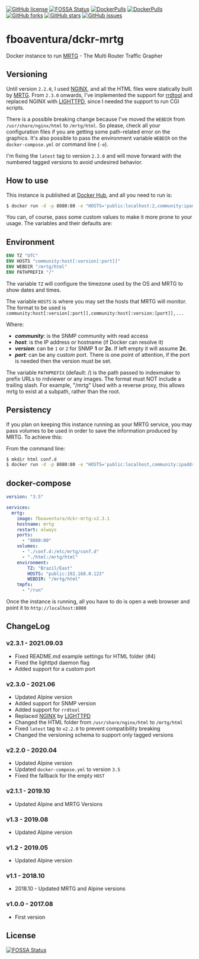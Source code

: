 [![GitHub license](https://img.shields.io/github/license/fboaventura/dckr-mrtg)](https://github.com/fboaventura/dckr-mrtg/blob/master/LICENSE)
[![FOSSA Status](https://app.fossa.io/api/projects/git%2Bgithub.com%2Ffboaventura%2Fdckr-mrtg.svg?type=shield)](https://app.fossa.io/projects/git%2Bgithub.com%2Ffboaventura%2Fdckr-mrtg?ref=badge_shield)
[![DockerPulls](https://img.shields.io/docker/pulls/fboaventura/dckr-mrtg.svg)](https://hub.docker.com/r/fboaventura/dckr-mrtg)
[![DockerPulls](https://img.shields.io/docker/stars/fboaventura/dckr-mrtg.svg)](https://hub.docker.com/r/fboaventura/dckr-mrtg)
[![GitHub forks](https://img.shields.io/github/forks/fboaventura/dckr-mrtg)](https://github.com/fboaventura/dckr-mrtg/network)
[![GitHub stars](https://img.shields.io/github/stars/fboaventura/dckr-mrtg)](https://github.com/fboaventura/dckr-mrtg/stargazers)
[![GitHub issues](https://img.shields.io/github/issues/fboaventura/dckr-mrtg)](https://github.com/fboaventura/dckr-mrtg/issues)

# fboaventura/dckr-mrtg

Docker instance to run [MRTG] - The Multi Router Traffic Grapher

## Versioning

Until version `2.2.0`, I used [NGINX], and all the HTML files were statically built by [MRTG].  From `2.3.0` onwards, I've implemented the support for [rrdtool](https://oss.oetiker.ch/rrdtool/) and replaced NGINX with [LIGHTTPD], since I needed the support to run CGI scripts.

There is a possible breaking change because I've moved the `WEBDIR` from `/usr/share/nginx/html` to `/mrtg/html`. So please, check all your configuration files if you are getting some path-related error on the graphics.  It's also possible to pass the environment variable `WEBDIR` on the `docker-compose.yml` or command line (`-e`).

I'm fixing the `latest` tag to version `2.2.0` and will move forward with the numbered tagged versions to avoid undesired behavior.

## How to use

This instance is published at [Docker Hub](https://hub.docker.com/r/fboaventura/dckr-mrtg/), and all you need to run is:

```bash
$ docker run -d -p 8080:80 -e "HOSTS='public:localhost:2,community:ipaddress'" fboaventura/dckr-mrtg:v2.3.0
```

You can, of course, pass some custom values to make it more prone to your usage.  The variables and their defaults are:

## Environment

```dockerfile
ENV TZ "UTC"
ENV HOSTS "community:host[:version[:port]]"
ENV WEBDIR "/mrtg/html"
ENV PATHPREFIX "/"
```

The variable `TZ` will configure the timezone used by the OS and MRTG to show dates and times.

The variable `HOSTS` is where you may set the hosts that MRTG will monitor.  The format to be used is `community:host[:version[:port]],community:host[:version:[port]],...`

  Where:

  * **_community_**: is the SNMP community with read access
  * **_host_**: is the IP address or hostname (if Docker can resolve it)
  * **_version_**: can be `1` or `2` for SNMP **1** or **2c**.  If left empty it will assume **2c**.
  * **_port_**: can be any custom port.  There is one point of attention, if the port is needed then the version must be set.

The variable `PATHPREFIX` (default: /) is the path passed to indexmaker to prefix URLs to rrdviewer or any images.
 The format must NOT include a trailing slash.  For example, "/mrtg"
 Used with a reverse proxy, this allows mrtg to exist at a subpath, rather than the root.

## Persistency

If you plan on keeping this instance running as your MRTG service, you may pass volumes to be used in order to save the information produced by MRTG.  To achieve this:

From the command line:

```bash
$ mkdir html conf.d
$ docker run -d -p 8080:80 -e "HOSTS='public:localhost,community:ipaddress'" -v `pwd`/html:/mrtg/html -v `pwd`/conf.d:/etc/mrtg/conf.d fboaventura/dckr-mrtg:v2.3.1
```

## docker-compose

```yaml
version: "3.5"

services:
  mrtg:
    image: fboaventura/dckr-mrtg:v2.3.1
    hostname: mrtg
    restart: always
    ports:
      - "8880:80"
    volumes:
      - "./conf.d:/etc/mrtg/conf.d"
      - "./html:/mrtg/html"
    environment:
        TZ: "Brazil/East"
        HOSTS: "public:192.168.0.123"
        WEBDIR: "/mrtg/html"
    tmpfs:
      - "/run"
```

Once the instance is running, all you have to do is open a web browser and point it to `http://localhost:8080`

## ChangeLog

### v2.3.1 - 2021.09.03

- Fixed README.md example settings for HTML folder (#4)
- Fixed the lighttpd daemon flag
- Added support for a custom port

### v2.3.0 - 2021.06

- Updated Alpine version
- Added support for SNMP version
- Added support for `rrdtool`
- Replaced [NGINX] by [LIGHTTPD]
- Changed the HTML folder from `/usr/share/nginx/html` to `/mrtg/html`
- Fixed `latest` tag to `v2.2.0` to prevent compatibility breaking
- Changed the versioning schema to support only tagged versions

### v2.2.0 - 2020.04

- Updated Alpine version
- Updated `docker-compose.yml` to version `3.5`
- Fixed the fallback for the empty `HOST`

### v2.1.1 - 2019.10

- Updated Alpine and MRTG Versions

### v1.3 - 2019.08

- Updated Alpine version

### v1.2 - 2019.05

- Updated Alpine version

### v1.1 - 2018.10

- 2018.10 - Updated MRTG and Alpine versions

### v1.0.0 - 2017.08

- First version

## License
[![FOSSA Status](https://app.fossa.io/api/projects/git%2Bgithub.com%2Ffboaventura%2Fdckr-mrtg.svg?type=large)](https://app.fossa.io/projects/git%2Bgithub.com%2Ffboaventura%2Fdckr-mrtg?ref=badge_large)



[MRTG]: https://oss.oetiker.ch/mrtg/
[NGINX]: https://nginx.org
[LIGHTTPD]: http://www.lighttpd.net/
